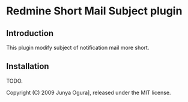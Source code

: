 Redmine Short Mail Subject plugin
=================================

Introduction
------------

This plugin modify subject of notification mail more short.


Installation
------------

TODO.


Copyright (C) 2009 Junya Ogura], released under the MIT license. 
